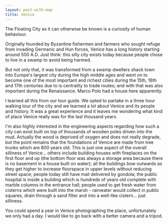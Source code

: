 ```yaml
---
layout: post-with-map
title: Venice
---
```


<p class="intro"><span class="dropcap">T</span>he Floating City as it can otherwise be known is a curiosity of human behaviour.</p>

Originally founded by Byzantine fishermen and farmers who sought refuge from invading Germanic and Hun forces, Venice has a long history starting around 500 A.D. Just think: this silly city exists today because people chose to live in a swamp to avoid being harmed.

But not only that, it was transformed from a swamp dwellers shack town into Europe's largest city during the high middle ages and went on to become one of the most important and richest cities during the 15th, 16th and 17th centuries due to is centrality to trade routes; and with that was also important during the Renaissance. Marco Polo had a house here apparently.

I learned all this from our tour guide. We opted to partake in a three hour walking tour of the city and we learned a lot about Venice and its people and history. It was a great experience and it leaves me wondering what kind of place Venice really was for the last thousand years.

I'm also highly interested in the engineering aspects regarding how such a city can exist built on top of thousands of wooden poles driven into the mud. Actually the wood is deprived of oxygen and does not really degrade, but the point remains that the foundations of Venice are made from tree trunks which are 800 years old. This is just one aspect of the overall silliness of Venice... others include building houses with fireplaces on the first floor and up (the bottom floor was always a storage area because there is no basement in a house built on water); all the buildings bow outwards as they get higher to increase floorspace in upper levels without reducing street space; people today still have mail delivered by gondola; the public hospital is inside a building which is hundreds of years old complete with marble columns in the entrance hall; people used to get fresh water from cisterns which were built into the marsh - rainwater would collect in public squares, drain through a sand filter and into a well-like cistern... just silliness. 

You could spend a year in Venice photographing the place, unfortunately we only had a day. I would like to go back with a better camera and a tripod.